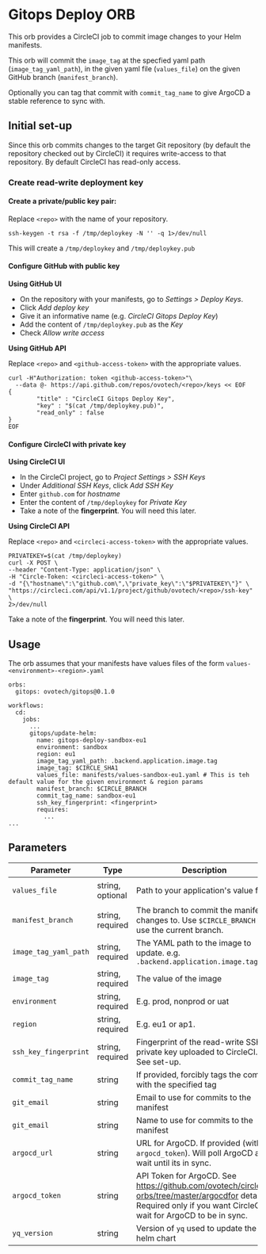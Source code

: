 # Gitops Deploy ORB

This orb provides a CircleCI job to commit image changes to your Helm manifests.

This orb will commit the `image_tag` at the specfied yaml path (`image_tag_yaml_path`), in the given yaml file (`values_file`) on the given GitHub branch (`manifest_branch`).

Optionally you can tag that commit with `commit_tag_name` to give ArgoCD a stable reference to sync with.

## Initial set-up

Since this orb commits changes to the target Git repository (by default the repository checked out by CircleCI) it requires write-access to that repository. By default CircleCI has read-only access.

### Create read-write deployment key

#### Create a private/public key pair:

Replace `<repo>` with the name of your repository.

```
ssh-keygen -t rsa -f /tmp/deploykey -N '' -q 1>/dev/null
```

This will create a `/tmp/deploykey` and `/tmp/deploykey.pub`

#### Configure GitHub with public key

**Using GitHub UI**
 - On the repository with your manifests, go to *Settings > Deploy Keys*.
 - Click *Add deploy key*
 - Give it an informative name (e.g. *CircleCI Gitops Deploy Key*)
 - Add the content of `/tmp/deploykey.pub` as the *Key*
 - Check *Allow write access*
  
**Using GitHub API**

Replace `<repo>` and `<github-access-token>` with the appropriate values.

```
curl -H"Authorization: token <github-access-token>"\
  --data @- https://api.github.com/repos/ovotech/<repo>/keys << EOF
{
        "title" : "CircleCI Gitops Deploy Key",
        "key" : "$(cat /tmp/deploykey.pub)",
        "read_only" : false
}
EOF
```

#### Configure CircleCI with private key

**Using CircleCI UI**

 - In the CircleCI project, go to *Project Settings > SSH Keys*
 - Under *Additional SSH Keys*, click *Add SSH Key*
 - Enter `github.com` for *hostname*
 - Enter the content of `/tmp/deploykey` for *Private Key*
 - Take a note of the **fingerprint**. You will need this later.
  
**Using CircleCI API**

Replace `<repo>` and `<circleci-access-token>` with the appropriate values.

```
PRIVATEKEY=$(cat /tmp/deploykey)
curl -X POST \
--header "Content-Type: application/json" \
-H "Circle-Token: <circleci-access-token>" \
-d "{\"hostname\":\"github.com\",\"private_key\":\"$PRIVATEKEY\"}" \
"https://circleci.com/api/v1.1/project/github/ovotech/<repo>/ssh-key" \
2>/dev/null
```
Take a note of the **fingerprint**. You will need this later.


## Usage

The orb assumes that your manifests have values files of the form `values-<environment>-<region>.yaml`

```
orbs:
  gitops: ovotech/gitops@0.1.0

workflows:
  cd:
    jobs:
      ...
      gitops/update-helm:
        name: gitops-deploy-sandbox-eu1
        environment: sandbox
        region: eu1
        image_tag_yaml_path: .backend.application.image.tag
        image_tag: $CIRCLE_SHA1
        values_file: manifests/values-sandbox-eu1.yaml # This is teh default value for the given environment & region params
        manifest_branch: $CIRCLE_BRANCH
        commit_tag_name: sandbox-eu1
        ssh_key_fingerprint: <fingerprint>
        requires:
          ...
...
```

## Parameters

| Parameter | Type | Description | Default |
|---|---|---|---|
| `values_file` | string, optional | Path to your application's value file | `"manifests/values-{{environment}}-{{region}}.yaml"` |
| `manifest_branch` | string, required | The branch to commit the manifest changes to. Use `$CIRCLE_BRANCH` to use the current branch. | "master" |
| `image_tag_yaml_path` | string, required | The YAML path to the image to update. e.g. `.backend.application.image.tag` |  |
| `image_tag` | string, required | The value of the image | "master" |
| `environment` | string, required | E.g. prod, nonprod or uat |  |
| `region` | string, required | E.g. eu1 or ap1. |  |
| `ssh_key_fingerprint` | string, required | Fingerprint of the read-write SSH private key uploaded to CircleCI. See set-up. |  |
| `commit_tag_name` | string | If provided, forcibly tags the commit with the specified tag | "" |
| `git_email` | string | Email to use for commits to the manifest | "" |
| `git_email` | string | Name to use for commits to the manifest | "CircleCI Gitops Orb" |
| `argocd_url` | string | URL for ArgoCD. If provided (with `argocd_token`). Will poll ArgoCD and wait until its in sync. |  |
| `argocd_token` | string | API Token for ArgoCD. See https://github.com/ovotech/circleci-orbs/tree/master/argocdfor details. Required only if you want CircleCI to wait for ArgoCD to be in sync. |  |
| `yq_version` | string | Version of `yq` used to update the helm chart | "v4.6.2" |
